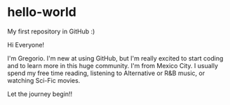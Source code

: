 # hello-world
My first repository in GitHub :)

Hi Everyone!

I'm Gregorio. I'm new at using GitHub, but I'm really excited to start coding and to learn more in this huge community. 
I'm from Mexico City. I usually spend my free time reading, listening to Alternative or R&B music, or watching Sci-Fic movies. 

Let the journey begin!! 
